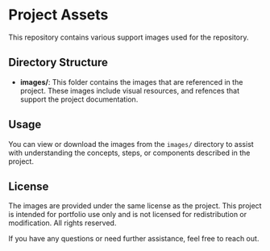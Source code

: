 # Project Assets

This repository contains various support images used for the repository.

## Directory Structure

- **images/**: This folder contains the images that are referenced in the project. These images include visual resources, and refences that support the project documentation.

## Usage

You can view or download the images from the `images/` directory to assist with understanding the concepts, steps, or components described in the project.

## License

The images are provided under the same license as the project. This project is intended for portfolio use only and is not licensed for redistribution or modification. All rights reserved.


If you have any questions or need further assistance, feel free to reach out.
